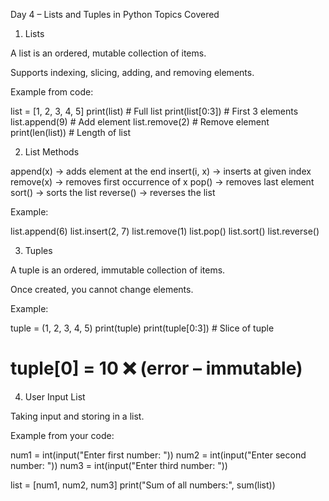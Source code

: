 Day 4 – Lists and Tuples in Python
Topics Covered
1. Lists

A list is an ordered, mutable collection of items.

Supports indexing, slicing, adding, and removing elements.

Example from code:

list = [1, 2, 3, 4, 5]
print(list)        # Full list
print(list[0:3])   # First 3 elements
list.append(9)     # Add element
list.remove(2)     # Remove element
print(len(list))   # Length of list

2. List Methods

append(x) → adds element at the end
insert(i, x) → inserts at given index
remove(x) → removes first occurrence of x
pop() → removes last element
sort() → sorts the list
reverse() → reverses the list

Example:

list.append(6)
list.insert(2, 7)
list.remove(1)
list.pop()
list.sort()
list.reverse()

3. Tuples

A tuple is an ordered, immutable collection of items.

Once created, you cannot change elements.

Example:

tuple = (1, 2, 3, 4, 5)
print(tuple)
print(tuple[0:3])   # Slice of tuple
# tuple[0] = 10  ❌ (error – immutable)

4. User Input List

Taking input and storing in a list.

Example from your code:

num1 = int(input("Enter first number: "))
num2 = int(input("Enter second number: "))
num3 = int(input("Enter third number: "))

list = [num1, num2, num3]
print("Sum of all numbers:", sum(list))